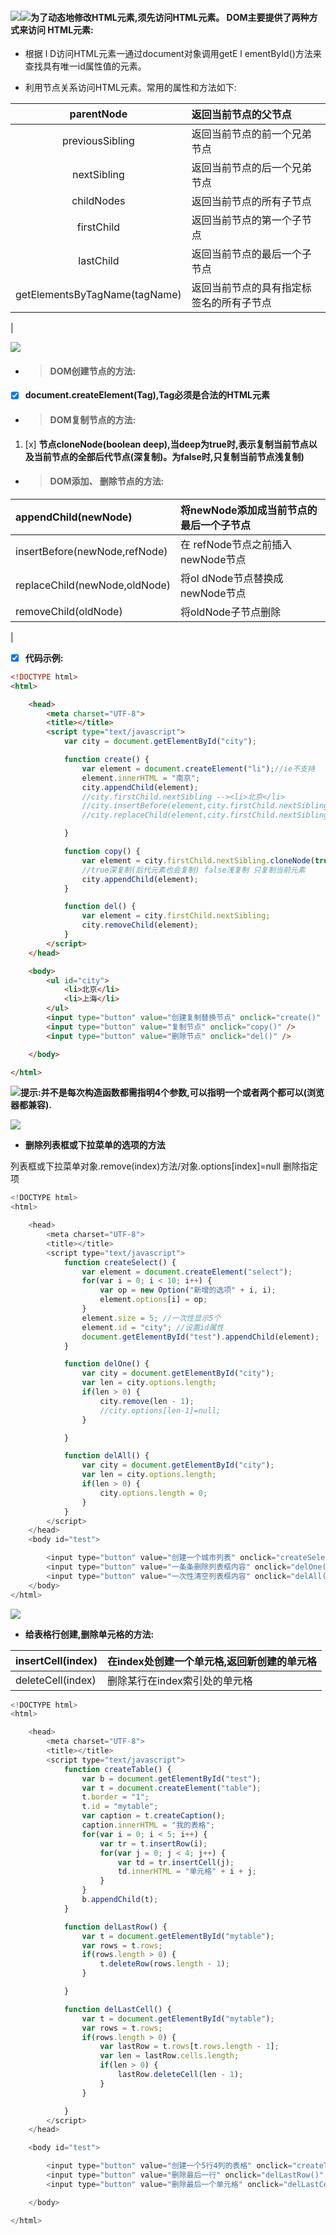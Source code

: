 #### ![](/assets/bo8.png)![](/assets/bo9.jpg)**为了动态地修改HTML元素,须先访问HTML元素。 DOM主要提供了两种方式来访问 HTML元素:**

* 根据 l D访问HTML元素一通过document对象调用getE l ementById\(\)方法来查找具有唯一id属性值的元素。 

* 利用节点关系访问HTML元素。常用的属性和方法如下:

| parentNode            | 返回当前节点的父节点 |
| :---: | :--- |
| previousSibling        | 返回当前节点的前一个兄弟节点 |
| nextSibling | 返回当前节点的后一个兄弟节点 |
| childNodes | 返回当前节点的所有子节点 |
| firstChild | 返回当前节点的第一个子节点 |
| lastChild | 返回当前节点的最后一个子节点 |
| getElementsByTagName\(tagName\)  | 返回当前节点的具有指定标签名的所有子节点 |

![](/assets/bo11.jpg)

* > #### DOM创建节点的方法:

* [x]  **document.createElement\(Tag\),Tag必须是合法的HTML元素**

* > #### DOM复制节点的方法:

1. [x] **节点cloneNode\(boolean deep\),当deep为true时,表示复制当前节点以及当前节点的全部后代节点\(深复制\)。为false时,只复制当前节点浅复制\)**

* > #### DOM添加、 删除节点的方法:

| appendChild\(newNode\)  | 将newNode添加成当前节点的最后一个子节点 |
| :--- | :--- |
| insertBefore\(newNode,refNode\) | 在 refNode节点之前插入newNode节点 |
| replaceChild\(newNode,oldNode\) | 将ol dNode节点替换成newNode节点 |
| removeChild\(oldNode\)  | 将oldNode子节点删除 |

* [x] **代码示例:**

```html
<!DOCTYPE html>
<html>

    <head>
        <meta charset="UTF-8">
        <title></title>
        <script type="text/javascript">
            var city = document.getElementById("city");

            function create() {
                var element = document.createElement("li");//ie不支持
                element.innerHTML = "南京";
                city.appendChild(element);
                //city.firstChild.nextSibling --><li>北京</li>
                //city.insertBefore(element,city.firstChild.nextSibling);
                //city.replaceChild(element,city.firstChild.nextSibling)

            }

            function copy() {
                var element = city.firstChild.nextSibling.cloneNode(true);
                //true深复制(后代元素也会复制) false浅复制 只复制当前元素
                city.appendChild(element);
            }

            function del() {
                var element = city.firstChild.nextSibling;
                city.removeChild(element);
            }
        </script>
    </head>

    <body>
        <ul id="city">
            <li>北京</li>
            <li>上海</li>
        </ul>
        <input type="button" value="创建复制替换节点" onclick="create()" />
        <input type="button" value="复制节点" onclick="copy()" />
        <input type="button" value="删除节点" onclick="del()" />

    </body>

</html>
```

![](/assets/K5.png)**提示:并不是每次构造函数都需指明4个参数,可以指明一个或者两个都可以\(浏览器都兼容\).**

![](/assets/K6.png)

* **删除列表框或下拉菜单的选项的方法**

列表框或下拉菜单对象.remove\(index\)方法/对象.options\[index\]=null 删除指定项

```js
<!DOCTYPE html>
<html>

    <head>
        <meta charset="UTF-8">
        <title></title>
        <script type="text/javascript">
            function createSelect() {
                var element = document.createElement("select");
                for(var i = 0; i < 10; i++) {
                    var op = new Option("新增的选项" + i, i);
                    element.options[i] = op;
                }
                element.size = 5; //一次性显示5个
                element.id = "city"; //设置id属性
                document.getElementById("test").appendChild(element);
            }

            function delOne() {
                var city = document.getElementById("city");
                var len = city.options.length;
                if(len > 0) {
                    city.remove(len - 1);
                    //city.options[len-1]=null;
                }

            }

            function delAll() {
                var city = document.getElementById("city");
                var len = city.options.length;
                if(len > 0) {
                    city.options.length = 0;
                }
            }
        </script>
    </head>
    <body id="test">

        <input type="button" value="创建一个城市列表" onclick="createSelect()" />
        <input type="button" value="一条条删除列表框内容" onclick="delOne()" />
        <input type="button" value="一次性清空列表框内容" onclick="delAll()" />
    </body>
</html>
```

![](/assets/k7.png)

* **给表格行创建,删除单元格的方法:**

| insertCell\(index\) | 在index处创建一个单元格,返回新创建的单元格 |
| :--- | :--- |
| deleteCell\(index\) | 删除某行在index索引处的单元格 |

```js
<!DOCTYPE html>
<html>

    <head>
        <meta charset="UTF-8">
        <title></title>
        <script type="text/javascript">
            function createTable() {
                var b = document.getElementById("test");
                var t = document.createElement("table");
                t.border = "1";
                t.id = "mytable";
                var caption = t.createCaption();
                caption.innerHTML = "我的表格";
                for(var i = 0; i < 5; i++) {
                    var tr = t.insertRow(i);
                    for(var j = 0; j < 4; j++) {
                        var td = tr.insertCell(j);
                        td.innerHTML = "单元格" + i + j;
                    }
                }
                b.appendChild(t);
            }

            function delLastRow() {
                var t = document.getElementById("mytable");
                var rows = t.rows;
                if(rows.length > 0) {
                    t.deleteRow(rows.length - 1);
                }

            }

            function delLastCell() {
                var t = document.getElementById("mytable");
                var rows = t.rows;
                if(rows.length > 0) {
                    var lastRow = t.rows[t.rows.length - 1];
                    var len = lastRow.cells.length;
                    if(len > 0) {
                        lastRow.deleteCell(len - 1);
                    }
                }

            }
        </script>
    </head>

    <body id="test">

        <input type="button" value="创建一个5行4列的表格" onclick="createTable()" />
        <input type="button" value="删除最后一行" onclick="delLastRow()" />
        <input type="button" value="删除最后一个单元格" onclick="delLastCell()" />

    </body>

</html>
```



